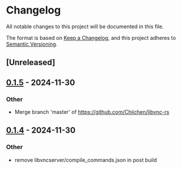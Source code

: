 # Changelog

All notable changes to this project will be documented in this file.

The format is based on [Keep a Changelog](https://keepachangelog.com/en/1.0.0/),
and this project adheres to [Semantic Versioning](https://semver.org/spec/v2.0.0.html).

## [Unreleased]

## [0.1.5](https://github.com/Chiichen/libvnc-rs/compare/libvnc-v0.1.4...libvnc-v0.1.5) - 2024-11-30

### Other

- Merge branch 'master' of https://github.com/Chiichen/libvnc-rs

## [0.1.4](https://github.com/Chiichen/libvnc-rs/compare/libvnc-v0.1.3...libvnc-v0.1.4) - 2024-11-30

### Other

- remove libvncserver/compile_commands.json in post build
